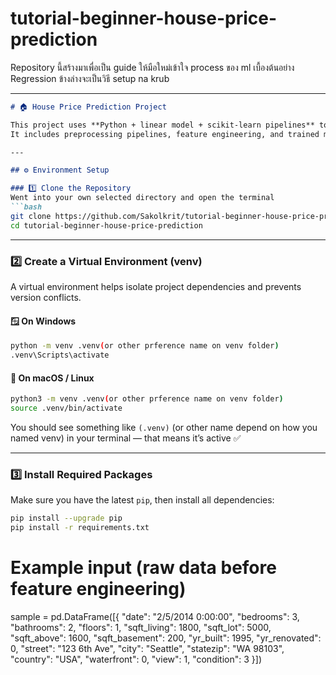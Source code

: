 # tutorial-beginner-house-price-prediction
Repository นี้สร้างมาเพื่อเป็น guide ให้มือใหม่เข้าใจ process ของ ml เบื้องต้นอย่าง Regression ข้างล่างจะเป็นวิธี setup na krub

---

````markdown
# 🏠 House Price Prediction Project

This project uses **Python + linear model + scikit-learn pipelines** to predict house prices based on multiple engineered features such as living area, lot size, renovation age, and more.  
It includes preprocessing pipelines, feature engineering, and trained machine learning models.

---

## ⚙️ Environment Setup

### 1️⃣ Clone the Repository
Went into your own selected directory and open the terminal 
```bash
git clone https://github.com/Sakolkrit/tutorial-beginner-house-price-prediction.git
cd tutorial-beginner-house-price-prediction
````

---

### 2️⃣ Create a Virtual Environment (venv)

A virtual environment helps isolate project dependencies and prevents version conflicts.

#### 🪟 On Windows

```bash
python -m venv .venv(or other prference name on venv folder)
.venv\Scripts\activate
```

#### 🐧 On macOS / Linux

```bash
python3 -m venv .venv(or other prference name on venv folder)
source .venv/bin/activate
```

You should see something like `(.venv)` (or other name depend on how you named venv) in your terminal — that means it’s active ✅

---

### 3️⃣ Install Required Packages

Make sure you have the latest `pip`, then install all dependencies:

```bash
pip install --upgrade pip
pip install -r requirements.txt
```

# Example input (raw data before feature engineering)

sample = pd.DataFrame([{
    "date": "2/5/2014  0:00:00",
    "bedrooms": 3,
    "bathrooms": 2,
    "floors": 1,
    "sqft_living": 1800,
    "sqft_lot": 5000,
    "sqft_above": 1600,
    "sqft_basement": 200,
    "yr_built": 1995,
    "yr_renovated": 0,
    "street": "123 6th Ave",
    "city": "Seattle",
    "statezip": "WA 98103",
    "country": "USA",
    "waterfront": 0,
    "view": 1,
    "condition": 3
}])

